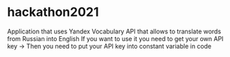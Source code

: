 # hackathon2021
Application that uses Yandex Vocabulary API that allows to translate words from Russian into English
If you want to use it you need to get your own API key -> Then you need to put your API key into constant variable in code
